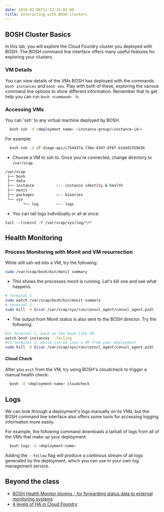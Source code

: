 ```yaml
---
date: 2018-02-06T11:52:15-03:00
title: Interacting with BOSH clusters
---
```


## BOSH Cluster Basics

In this lab, you will explore the Cloud Foundry cluster you deployed with BOSH.
The BOSH command line interface offers many useful features for exploring your clusters.

### VM Details

You can view details of the VMs BOSH has deployed with the commands `bosh instances` and `bosh vms`. Play with both of these, exploring the various command line options to show different information. Remember that to get help you can run `bosh <command> -h`.

### Accessing VMs

You can 'ssh' to any virtual machine deployed by BOSH.

```sh
  bosh ssh -d <deployment name> <instance-group/<instance-id>>
```

For example:

```sh
  bosh ssh -d cf diego-api/c754437a-738e-43d7-8f07-b1ddd2359d3b
```

* Choose a VM to ssh to. Once you're connected, change directory to `/var/vcap`.

```bash
/var/vcap
 ├── bosh
 ├── data
 ├── instance          <-- instance identity & health
 ├── monit
 ├── packages          <-- binaries
 └── sys
        └── log        <-- logs
```
* You can tail logs individually or all at once:

```
tail --lines=1 -f /var/vcap/sys/log/*/*
```

## Health Monitoring

### Process Monitoring with Monit and VM resurrection


While still ssh-ed into a VM, try the following:

```sh
sudo /var/vcap/bosh/bin/monit summary
```

* This shows the processes monit is running.  Let's kill one and see what happens.

```bash
# terminal 1
sudo watch /var/vcap/bosh/bin/monit summary
# terminal 2
sudo kill -9 $(cat /var/vcap/sys/run/consul_agent/consul_agent.pid)
```

* The output from Monit status is also sent to the BOSH director. Try the following:

```sh
#in terminal 1, back on the bosh-lite VM
watch bosh instances --failing
#in terminal 2, while ssh-ed into a VM from your deployment
sudo kill -9 $(cat /var/vcap/sys/run/consul_agent/consul_agent.pid)
```
#### Cloud Check

After you `exit` from the VM, try using BOSH's cloudcheck to trigger a manual health check:

```sh
  bosh -d <deployment-name> cloudcheck
```

## Logs

We can look through a deployment's logs manually on its VMs, but the BOSH command line interface also offers some tools for accessing logging information more easily.

For example, the following command downloads a tarball of logs from all of the VMs that make up your deployment:

```sh
  bosh logs -d <deployment-name>
```

Adding the `--follow` flag will produce a continous stream of all logs generated by the deployment, which you can use in your own log management service.

## Beyond the class

* [BOSH Health Monitor plugins - for forwarding status data to external monitoring systems](http://bosh.io/docs/hm-config.html)
* [4 levels of HA in Cloud Foundry](http://blog.pivotal.io/pivotal-cloud-foundry/products/the-four-levels-of-ha-in-pivotal-cf)
